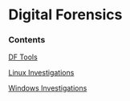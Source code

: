 # Digital Forensics

### Contents

[DF Tools](https://github.com/35105/bmst/tree/main/digitalforensics/dftools.md)<br>

[Linux Investigations](https://github.com/35105/bmst/tree/main/digitalforensics/linuxinvestigations.md)<br>

[Windows Investigations](https://github.com/35105/bmst/tree/main/digitalforensics/windowsinvestigations.md)<br>
